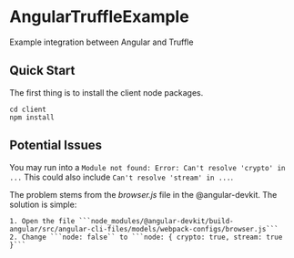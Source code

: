 # AngularTruffleExample
Example integration between Angular and Truffle

## Quick Start

The first thing is to install the client node packages.

```
cd client
npm install
```



## Potential Issues

You may run into a ```Module not found: Error: Can't resolve 'crypto' in ...``` This could also include ```Can't resolve 'stream' in ...```. 

The problem stems from the *browser.js* file in the @angular-devkit. The solution is simple: 

    1. Open the file ```node_modules/@angular-devkit/build-angular/src/angular-cli-files/models/webpack-configs/browser.js```
    2. Change ```node: false`` to ```node: { crypto: true, stream: true }```